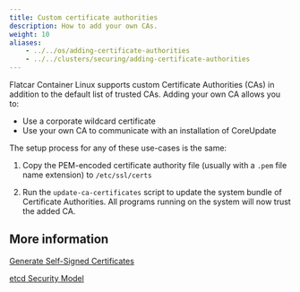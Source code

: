 ```yaml
---
title: Custom certificate authorities
description: How to add your own CAs.
weight: 10
aliases:
    - ../../os/adding-certificate-authorities
    - ../../clusters/securing/adding-certificate-authorities
---
```


Flatcar Container Linux supports custom Certificate Authorities (CAs) in addition to the default list of trusted CAs. Adding your own CA allows you to:

- Use a corporate wildcard certificate
- Use your own CA to communicate with an installation of CoreUpdate

The setup process for any of these use-cases is the same:

1. Copy the PEM-encoded certificate authority file (usually with a `.pem` file name extension) to `/etc/ssl/certs`

2. Run the `update-ca-certificates` script to update the system bundle of Certificate Authorities. All programs running on the system will now trust the added CA.

## More information

[Generate Self-Signed Certificates](generate-self-signed-certificates)

[etcd Security Model](https://github.com/flatcar-linux/etcd/blob/master/Documentation/op-guide/security.md)
